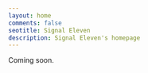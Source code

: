 ```yaml
---
layout: home
comments: false
seotitle: Signal Eleven
description: Signal Eleven's homepage
---
```


Coming soon.
